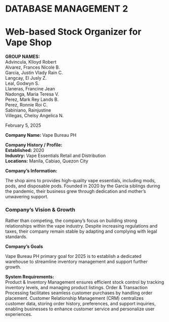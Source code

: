 

# **DATABASE MANAGEMENT 2**

# **Web-based Stock Organizer for Vape Shop**

 **GROUP NAMES:**  
Advincula, Klloyd Robert  
Alvarez, Frances Nicole B.  
Garcia, Justin Vlady Rain C.  
Langcay, El Jusly Z.  
Leal, Godwyn S.  
Llaneras, Francine Jean  
Nadonga, Maria Teresa V.  
Perez, Mark Rey Lands B.  
Perez, Ronnie Roi C.  
Sabiniano, Rainjustine  
Villegas, Chelsy Angelica N.

February 5, 2025

**Company Name:** Vape Bureau PH

**Company History / Profile:**  
	**Established:** 2020  
	**Industry:** Vape Essentials Retail and Distribution  
	**Locations:** Manila, Cabiao, Quezon City

**Company’s Information:**

The shop aims to provides high-quality vape essentials, including mods, pods, and disposable pods. Founded in 2020 by the Garcia siblings during the pandemic, their business grew through dedication and mother’s unwavering support.

### **Company’s Vision & Growth**

Rather than competing, the company’s focus on building strong relationships within the vape industry. Despite increasing regulations and taxes, their company remain stable by adapting and complying with legal standards.

**Company’s Goals**

Vape Bureau PH primary goal for 2025 is to establish a dedicated warehouse to streamline inventory management and support further growth.

**System Requirements:**  
Product & Inventory Management ensures efficient stock control by tracking inventory levels, and managing product listings. Order & Transaction Processing facilitates seamless customer purchases by handling order placement. Customer Relationship Management (CRM) centralizes customer data, storing order history, preferences, and support inquiries, enabling businesses to enhance customer service and personalize user experiences.

